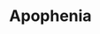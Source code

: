 ---
title: Apophenia
authors:
- Alexander Panchin
year: 2014
goodreads: 22846024
language: Russian
rating: 4
tags:
- Fiction
---